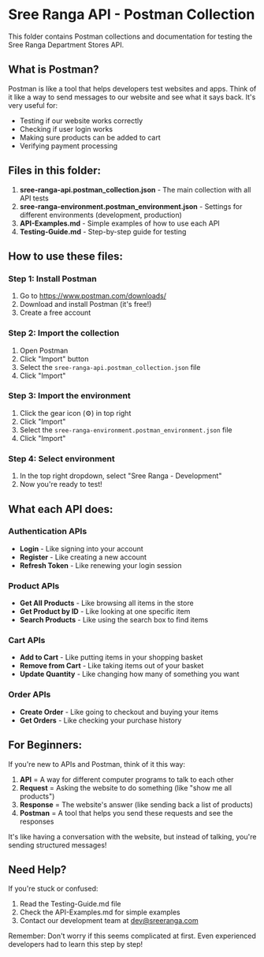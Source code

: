 # Sree Ranga API - Postman Collection

This folder contains Postman collections and documentation for testing the Sree Ranga Department Stores API.

## What is Postman?

Postman is like a tool that helps developers test websites and apps. Think of it like a way to send messages to our website and see what it says back. It's very useful for:

- Testing if our website works correctly
- Checking if user login works
- Making sure products can be added to cart
- Verifying payment processing

## Files in this folder:

1. **sree-ranga-api.postman_collection.json** - The main collection with all API tests
2. **sree-ranga-environment.postman_environment.json** - Settings for different environments (development, production)
3. **API-Examples.md** - Simple examples of how to use each API
4. **Testing-Guide.md** - Step-by-step guide for testing

## How to use these files:

### Step 1: Install Postman
1. Go to https://www.postman.com/downloads/
2. Download and install Postman (it's free!)
3. Create a free account

### Step 2: Import the collection
1. Open Postman
2. Click "Import" button
3. Select the `sree-ranga-api.postman_collection.json` file
4. Click "Import"

### Step 3: Import the environment
1. Click the gear icon (⚙️) in top right
2. Click "Import"
3. Select the `sree-ranga-environment.postman_environment.json` file
4. Click "Import"

### Step 4: Select environment
1. In the top right dropdown, select "Sree Ranga - Development"
2. Now you're ready to test!

## What each API does:

### Authentication APIs
- **Login** - Like signing into your account
- **Register** - Like creating a new account
- **Refresh Token** - Like renewing your login session

### Product APIs
- **Get All Products** - Like browsing all items in the store
- **Get Product by ID** - Like looking at one specific item
- **Search Products** - Like using the search box to find items

### Cart APIs
- **Add to Cart** - Like putting items in your shopping basket
- **Remove from Cart** - Like taking items out of your basket
- **Update Quantity** - Like changing how many of something you want

### Order APIs
- **Create Order** - Like going to checkout and buying your items
- **Get Orders** - Like checking your purchase history

## For Beginners:

If you're new to APIs and Postman, think of it this way:

1. **API** = A way for different computer programs to talk to each other
2. **Request** = Asking the website to do something (like "show me all products")
3. **Response** = The website's answer (like sending back a list of products)
4. **Postman** = A tool that helps you send these requests and see the responses

It's like having a conversation with the website, but instead of talking, you're sending structured messages!

## Need Help?

If you're stuck or confused:
1. Read the Testing-Guide.md file
2. Check the API-Examples.md for simple examples
3. Contact our development team at dev@sreeranga.com

Remember: Don't worry if this seems complicated at first. Even experienced developers had to learn this step by step!